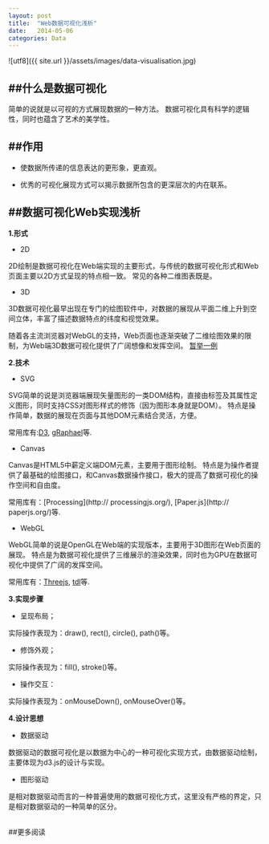 ```yaml
---
layout: post
title:  "Web数据可视化浅析"
date:   2014-05-06 
categories: Data
---
```

![utf8]({{ site.url }}/assets/images/data-visualisation.jpg)	

##什么是数据可视化
---
简单的说就是以可视的方式展现数据的一种方法。
数据可视化具有科学的逻辑性，同时也蕴含了艺术的美学性。

##作用
---
* 使数据所传递的信息表达的更形象，更直观。

* 优秀的可视化展现方式可以揭示数据所包含的更深层次的内在联系。

##数据可视化Web实现浅析
---
**1.形式**

* 2D

2D绘制是数据可视化在Web端实现的主要形式，与传统的数据可视化形式和Web页面主要以2D方式呈现的特点相一致。
常见的各种二维图表既是。

* 3D

3D数据可视化最早出现在专门的绘图软件中，对数据的展现从平面二维上升到空间立体，丰富了描述数据特点的纬度和视觉效果。

随着各主流浏览器对WebGL的支持，Web页面也逐渐突破了二维绘图效果的限制，为Web端3D数据可视化提供了广阔想像和发挥空间。
[暂举一例](http://www.georgeandjonathan.com/)

**2.技术**

* SVG

SVG简单的说是浏览器端展现矢量图形的一类DOM结构，直接由标签及其属性定义图形，同时支持CSS对图形样式的修饰（因为图形本身就是DOM）。
特点是操作简单，数据的展现在页面与其他DOM元素结合灵活，方便。

常用库有:[D3](http://d3js.org/), [gRaphael](http://g.raphaeljs.com/)等.

* Canvas

Canvas是HTML5中薪定义端DOM元素，主要用于图形绘制。
特点是为操作者提供了最基础的绘图接口，和Canvas数据操作接口，极大的提高了数据可视化的操作空间和自由度。

常用库有：[Processing](http:// processingjs.org/), [Paper.js](http:// paperjs.org/)等.

* WebGL

WebGL简单的说是OpenGL在Web端的实现版本，主要用于3D图形在Web页面的展现。
特点是为数据可视化提供了三维展示的渲染效果，同时也为GPU在数据可视化中提供了广阔的发挥空间。

常用库有：[Threejs](threejs.org), [tdl](https://github.com/greggman/tdl)等.

**3.实现步骤**

* 呈现布局；

实际操作表现为：draw(), rect(), circle(), path()等。

* 修饰外观；

实际操作表现为：fill(), stroke()等。

* 操作交互：

实际操作表现为：onMouseDown(), onMouseOver()等。

**4.设计思想**

* 数据驱动

数据驱动的数据可视化是以数据为中心的一种可视化实现方式，由数据驱动绘制，主要体现为d3.js的设计与实现。

* 图形驱动

是相对数据驱动而言的一种普遍使用的数据可视化方式，这里没有严格的界定，只是相对数据驱动的一种简单的区分。





<br/>
##更多阅读




















